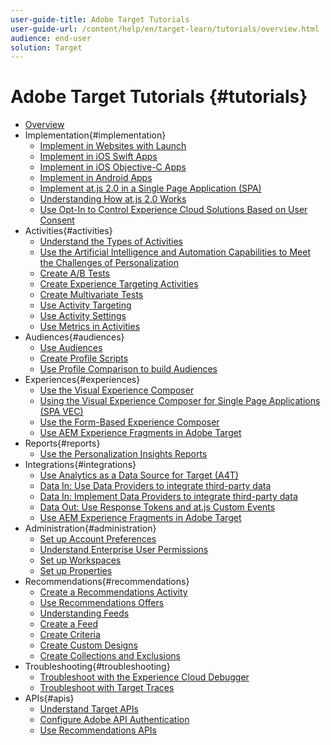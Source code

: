 ```yaml
---
user-guide-title: Adobe Target Tutorials
user-guide-url: /content/help/en/target-learn/tutorials/overview.html
audience: end-user
solution: Target
---
```


# Adobe Target Tutorials {#tutorials}

+ [Overview](../overview.md)
+ Implementation{#implementation}
  + [Implement in Websites with Launch](https://docs.adobe.com/content/help/en/experience-cloud/implementing-in-websites-with-launch/index.html)
  + [Implement in iOS Swift Apps](https://docs.adobe.com/content/help/en/experience-cloud/implementing-in-mobile-ios-swift-apps-with-launch/index.html)
  + [Implement in iOS Objective-C Apps](https://docs.adobe.com/content/help/en/experience-cloud/implementing-in-mobile-ios-objective-c-apps-with-launch/index.html)
  + [Implement in Android Apps](https://docs.adobe.com/content/help/en/experience-cloud/implementing-in-mobile-android-apps-with-launch/index.html)
  + [Implement at.js 2.0 in a Single Page Application (SPA)](../implementation/implement-atjs-20-in-a-single-page-application.md)
  + [Understanding How at.js 2.0 Works](../implementation/understanding-how-atjs-20-works.md)
  + [Use Opt-In to Control Experience Cloud Solutions Based on User Consent](https://docs.adobe.com/content/help/en/core-services-learn/tutorials/id-service/use-opt-in-to-control-experience-cloud-activities-based-on-user-consent.html)
+ Activities{#activities}
  + [Understand the Types of Activities](../activities/understanding-the-types-of-activities.md)
  + [Use the Artificial Intelligence and Automation Capabilities to Meet the Challenges of Personalization](../activities/use-the-artificial-intelligence-and-automation-capabilities-to-meet-the-challenges-of-personalization.md)
  + [Create A/B Tests](../activities/create-ab-tests.md)
  + [Create Experience Targeting Activities](../activities/create-experience-targeting-activities.md)
  + [Create Multivariate Tests](../activities/create-multivariate-tests.md)
  + [Use Activity Targeting](../activities/use-activity-targeting.md)
  + [Use Activity Settings](../activities/use-activity-settings.md)
  + [Use Metrics in Activities](../activities/use-metrics-in-activities.md)
+ Audiences{#audiences}
  + [Use Audiences](../audiences/use-audiences.md)
  + [Create Profile Scripts](../audiences/create-profile-scripts.md)
  + [Use Profile Comparison to build Audiences](../audiences/use-profile-comparison-to-build-audiences.md)
+ Experiences{#experiences}
  + [Use the Visual Experience Composer](../experiences/use-the-visual-experience-composer.md)
  + [Using the Visual Experience Composer for Single Page Applications (SPA VEC)](../experiences/use-the-visual-experience-composer-for-single-page-applications.md)
  + [Use the Form-Based Experience Composer](../experiences/use-the-form-based-experience-composer.md)
  + [Use AEM Experience Fragments in Adobe Target](https://helpx.adobe.com/experience-manager/kt/sites/using/experience-fragment-target-offer-feature-video-use.html)
+ Reports{#reports}
  + [Use the Personalization Insights Reports](../reports/use-the-personalization-insights-reports.md)
+ Integrations{#integrations}
  + [Use Analytics as a Data Source for Target (A4T)](../integrations/use-analytics-as-a-data-source-a4t.md)
  + [Data In: Use Data Providers to integrate third-party data](../integrations/use-data-providers-to-integrate-third-party-data.md)
  + [Data In: Implement Data Providers to integrate third-party data](../integrations/implement-data-providers-to-integrate-third-party-data.md)
  + [Data Out: Use Response Tokens and at.js Custom Events](../integrations/use-response-tokens-and-atjs-custom-events.md)
  + [Use AEM Experience Fragments in Adobe Target](https://helpx.adobe.com/experience-manager/kt/sites/using/experience-fragment-target-offer-feature-video-use.html)
+ Administration{#administration}
  + [Set up Account Preferences](../administration/set-up-account-preferences.md)
  + [Understand Enterprise User Permissions](../administration/understanding-enterprise-user-permissions.md)
  + [Set up Workspaces](../administration/set-up-workspaces.md)
  + [Set up Properties](../administration/set-up-properties.md)
+ Recommendations{#recommendations}
  + [Create a Recommendations Activity](../recommendations/create-a-recommendations-activity.md)
  + [Use Recommendations Offers](../recommendations/use-recommendations-offers.md)
  + [Understanding Feeds](../recommendations/understanding-feeds.md)
  + [Create a Feed](../recommendations/create-a-feed.md)
  + [Create Criteria](../recommendations/create-criteria.md)
  + [Create Custom Designs](../recommendations/create-custom-designs.md)
  + [Create Collections and Exclusions](../recommendations/create-collections-and-exclusions.md)
+ Troubleshooting{#troubleshooting}
  + [Troubleshoot with the Experience Cloud Debugger](../troubleshooting/troubleshoot-with-the-experience-cloud-debugger.md)
  + [Troubleshoot with Target Traces](../troubleshooting/troubleshoot-with-target-traces.md)
+ APIs{#apis}
  + [Understand Target APIs](../apis/api-overview.md)
  + [Configure Adobe API Authentication](../apis/configure-io-target-integration.md)
  + [Use Recommendations APIs](https://docs.adobe.com/content/help/en/target-learn/recommendations-api-tutorial/recs-api-overview.html)
